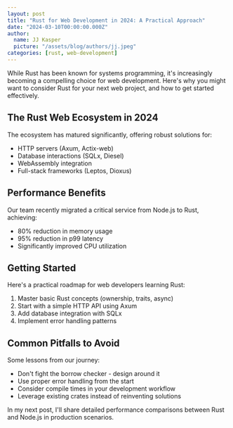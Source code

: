 ```yaml
---
layout: post
title: "Rust for Web Development in 2024: A Practical Approach"
date: "2024-03-10T00:00:00.000Z"
author:
  name: JJ Kasper
  picture: "/assets/blog/authors/jj.jpeg"
categories: [rust, web-development]
---
```


While Rust has been known for systems programming, it's increasingly becoming a compelling choice for web development. Here's why you might want to consider Rust for your next web project, and how to get started effectively.

## The Rust Web Ecosystem in 2024

The ecosystem has matured significantly, offering robust solutions for:

- HTTP servers (Axum, Actix-web)
- Database interactions (SQLx, Diesel)
- WebAssembly integration
- Full-stack frameworks (Leptos, Dioxus)

## Performance Benefits

Our team recently migrated a critical service from Node.js to Rust, achieving:

- 80% reduction in memory usage
- 95% reduction in p99 latency
- Significantly improved CPU utilization

## Getting Started

Here's a practical roadmap for web developers learning Rust:

1. Master basic Rust concepts (ownership, traits, async)
2. Start with a simple HTTP API using Axum
3. Add database integration with SQLx
4. Implement error handling patterns

## Common Pitfalls to Avoid

Some lessons from our journey:

- Don't fight the borrow checker - design around it
- Use proper error handling from the start
- Consider compile times in your development workflow
- Leverage existing crates instead of reinventing solutions

In my next post, I'll share detailed performance comparisons between Rust and Node.js in production scenarios. 